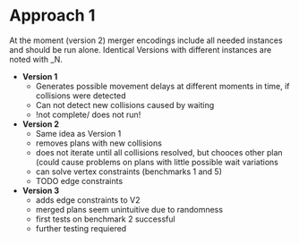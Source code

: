 # Approach 1

At the moment (version 2) merger encodings include all needed instances and should be run alone. Identical Versions with different instances are noted with \_N.

- **Version 1**
    + Generates possible movement delays at different moments in time, if collisions were detected
    + Can not detect new collisions caused by waiting
    + !not complete/ does not run!
- **Version 2**
    + Same idea as Version 1
    + removes plans with new collisions
    + does not iterate until all collisions resolved, but chooces other plan (could cause problems on plans with little possible wait variations
    + can solve vertex constraints (benchmarks 1 and 5)
    + TODO edge constraints
- **Version 3**
    + adds edge constraints to V2
    + merged plans seem unintuitive due to randomness
    + first tests on benchmark 2 successful
    + further testing requiered
    

